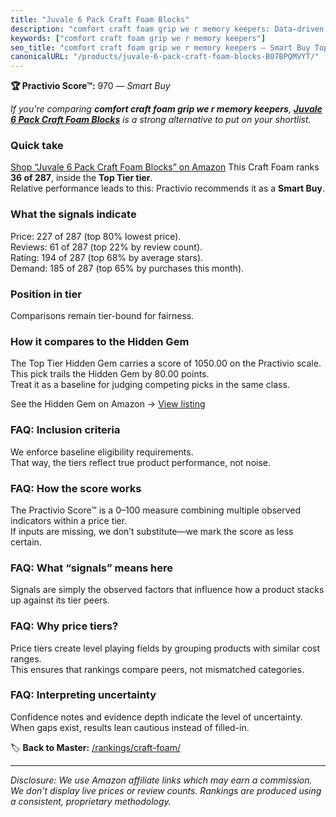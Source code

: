 ```yaml
---
title: "Juvale 6 Pack Craft Foam Blocks"
description: "comfort craft foam grip we r memory keepers: Data-driven within Top Tier ranking using the Practivio Score™. Positioned by quality, value, demand, findability,…"
keywords: ["comfort craft foam grip we r memory keepers"]
seo_title: "comfort craft foam grip we r memory keepers — Smart Buy Top Tier (2025)"
canonicalURL: "/products/juvale-6-pack-craft-foam-blocks-B07BPQMVYT/"
---
```


**🏆 Practivio Score™:** 970 — _Smart Buy_


*If you're comparing **comfort craft foam grip we r memory keepers**, **[Juvale 6 Pack Craft Foam Blocks](https://www.amazon.com/dp/B07BPQMVYT?tag=practivio-20)** is a strong alternative to put on your shortlist.*
### Quick take
[Shop “Juvale 6 Pack Craft Foam Blocks” on Amazon](https://www.amazon.com/dp/B07BPQMVYT?tag=practivio-20)
This Craft Foam ranks **36 of 287**, inside the **Top Tier tier**.  
Relative performance leads to this: Practivio recommends it as a **Smart Buy**.

### What the signals indicate
Price: 227 of 287 (top 80% lowest price).  
Reviews: 61 of 287 (top 22% by review count).  
Rating: 194 of 287 (top 68% by average stars).  
Demand: 185 of 287 (top 65% by purchases this month).

### Position in tier
Comparisons remain tier-bound for fairness.

### How it compares to the Hidden Gem
The Top Tier Hidden Gem carries a score of 1050.00 on the Practivio scale.  
This pick trails the Hidden Gem by 80.00 points.  
Treat it as a baseline for judging competing picks in the same class.  

See the Hidden Gem on Amazon → [View listing](https://www.amazon.com/dp/B07S6ZY5J9?tag=practivio-20)

### FAQ: Inclusion criteria
We enforce baseline eligibility requirements.  
That way, the tiers reflect true product performance, not noise.

### FAQ: How the score works
The Practivio Score™ is a 0–100 measure combining multiple observed indicators within a price tier.  
If inputs are missing, we don’t substitute—we mark the score as less certain.

### FAQ: What “signals” means here
Signals are simply the observed factors that influence how a product stacks up against its tier peers.

### FAQ: Why price tiers?
Price tiers create level playing fields by grouping products with similar cost ranges.  
This ensures that rankings compare peers, not mismatched categories.

### FAQ: Interpreting uncertainty
Confidence notes and evidence depth indicate the level of uncertainty.  
When gaps exist, results lean cautious instead of filled-in.


🏷️ **Back to Master:** [/rankings/craft-foam/](/rankings/craft-foam/)

---
_Disclosure: We use Amazon affiliate links which may earn a commission. We don’t display live prices or review counts. Rankings are produced using a consistent, proprietary methodology._
